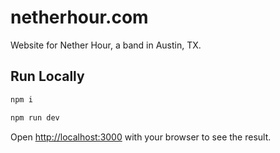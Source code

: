 # netherhour.com

Website for Nether Hour, a band in Austin, TX.

## Run Locally

```bash
npm i
```

```bash
npm run dev
```

Open [http://localhost:3000](http://localhost:3000) with your browser to see the result.
